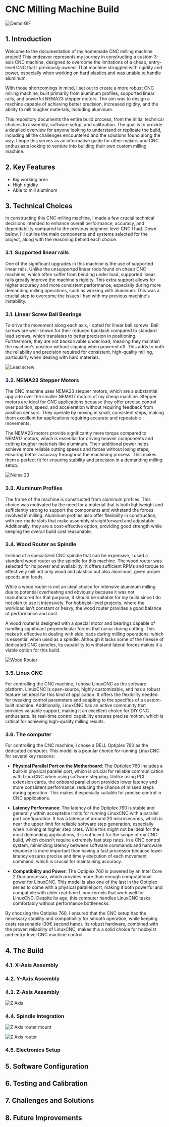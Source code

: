 # CNC Milling Machine Build

![Demo GIF](Demo1.gif)

## 1. Introduction
Welcome to the documentation of my homemade CNC milling machine project! This endeavor represents my journey in constructing a custom 3-axis CNC machine, designed to overcome the limitations of a cheap, entry-level CNC that I previously owned. That machine struggled with rigidity and power, especially when working on hard plastics and was unable to handle aluminum.

With those shortcomings in mind, I set out to create a more robust CNC milling machine, built primarily from aluminum profiles, supported linear rails, and powerful NEMA23 stepper motors. The aim was to design a machine capable of achieving better precision, increased rigidity, and the ability to mill tougher materials, including aluminum.

This repository documents the entire build process, from the initial technical choices to assembly, software setup, and calibration. The goal is to provide a detailed overview for anyone looking to understand or replicate the build, including all the challenges encountered and the solutions found along the way. I hope this serves as an informative guide for other makers and CNC enthusiasts looking to venture into building their own custom milling machine.

## 2. Key Features
- Big working area
- High rigidity
- Able to mill aluminum

## 3. Technical Choices
In constructing this CNC milling machine, I made a few crucial technical decisions intended to enhance overall performance, accuracy, and dependability compared to the previous beginner-level CNC I had. Down below, I'll outline the main components and systems selected for the project, along with the reasoning behind each choice.

### 3.1. Supported linear rails
One of the significant upgrades in this machine is the use of supported linear rails. Unlike the unsupported linear rods found on cheap CNC machines, which often suffer from bending under load, supported linear rails greatly improve the machine's rigidity. This extra support allows for higher accuracy and more consistent performance, especially during more demanding milling operations, such as working with aluminum. This was a crucial step to overcome the issues I had with my previous machine's instability.

### 3.1. Linear Screw Ball Bearings
To drive the movement along each axis, I opted for linear ball screws. Ball screws are well-known for their reduced backlash compared to standard lead screws, which translates to better precision in positioning. Furthermore, they are not backdrivable under load, meaning they maintain the machine's position without slipping when powered off. This adds to both the reliability and precision required for consistent, high-quality milling, particularly when dealing with hard materials.

![Lead screw](leadScrew.jpg)

### 3.2. NEMA23 Stepper Motors
The CNC machine uses NEMA23 stepper motors, which are a substantial upgrade over the smaller NEMA17 motors of my cheap machine. Stepper motors are ideal for CNC applications because they offer precise control over position, speed, and acceleration without requiring feedback from position sensors. They operate by moving in small, consistent steps, making them excellent for applications requiring accurate and repeatable movements.

The NEMA23 motors provide significantly more torque compared to NEMA17 motors, which is essential for driving heavier components and cutting tougher materials like aluminum. Their additional power helps achieve more reliable cutting speeds and forces without losing steps, ensuring better accuracy throughout the machining process. This makes them a perfect fit for ensuring stability and precision in a demanding milling setup.

![Nema 23](nema23.jpg)

### 3.3. Aluminum Profiles
The frame of the machine is constructed from aluminum profiles. This choice was motivated by the need for a material that is both lightweight and sufficiently strong to support the components and withstand the forces involved in milling. Aluminum profiles also offer flexibility in construction, with pre-made slots that make assembly straightforward and adjustable. Additionally, they are a cost-effective option, providing good strength while keeping the overall build cost reasonable.


### 3.4. Wood Router as Spindle
Instead of a specialized CNC spindle that can be expensive, I used a standard wood router as the spindle for this machine. The wood router was selected for its power and availability; it offers sufficient RPMs and torque to effectively mill not only wood and plastics but also aluminum, given proper speeds and feeds. 

While a wood router is not an ideal choice for intensive aluminum milling due to potential overheating and obviously because it was not manufactured for that purpose, it should be suitable for my build since I do not plan to use it intensively. For hobbyist-level projects, where the workload isn't constant or heavy, the wood router provides a good balance of performance and cost.

A wood router is designed with a special motor and bearings capable of handling significant perpendicular forces that occur during cutting. This makes it effective in dealing with side loads during milling operations, which is essential when used as a spindle. Although it lacks some of the finesse of dedicated CNC spindles, its capability to withstand lateral forces makes it a viable option for this build.

![Wood Router](wood_router.jpg)

### 3.5. Linux CNC
For controlling the CNC machine, I chose LinuxCNC as the software platform. LinuxCNC is open-source, highly customizable, and has a robust feature set ideal for this kind of application. It offers the flexibility needed for tweaking control parameters and adapting to the specifics of a custom-built machine. Additionally, LinuxCNC has an active community that provides valuable support, making it an excellent choice for DIY CNC enthusiasts. Its real-time control capability ensures precise motion, which is critical for achieving high-quality milling results.

### 3.6. The computer
For controlling the CNC machine, I chose a DELL Optiplex 760 as the dedicated computer. This model is a popular choice for running LinuxCNC for several key reasons:

- **Physical Parallel Port on the Motherboard**: The Optiplex 760 includes a built-in physical parallel port, which is crucial for reliable communication with LinuxCNC when using software stepping. Unlike using PCI extension cards, the onboard parallel port provides lower latency and more consistent performance, reducing the chance of missed steps during operation. This makes it especially suitable for precise control in CNC applications.

- **Latency Performance**: The latency of the Optiplex 760 is stable and generally within acceptable limits for running LinuxCNC with a parallel port configuration. It has a latency of around 20 microseconds, which is near the upper limit for reliable software step generation, especially when running at higher step rates. While this might not be ideal for the most demanding applications, it is sufficient for the scope of my CNC build, which doesn't require extremely fast step rates. In a CNC control system, minimizing latency between software commands and hardware response is more important than having a fast processor because lower latency ensures precise and timely execution of each movement command, which is crucial for maintaining accuracy.

- **Compatibility and Power**: The Optiplex 760 is powered by an Intel Core 2 Duo processor, which provides more than enough computational power for LinuxCNC. This model is also one of the last in the Optiplex series to come with a physical parallel port, making it both powerful and compatible with older real-time Linux kernels that work well for LinuxCNC. Despite its age, this computer handles LinuxCNC tasks comfortably without performance bottlenecks.

By choosing the Optiplex 760, I ensured that the CNC setup had the necessary stability and compatibility for smooth operation, while keeping costs reasonable (30€ second hand). Its robust hardware, combined with the proven reliability of LinuxCNC, makes this a solid choice for hobbyist and entry-level CNC machine control.

## 4. The Build

### 4.1. X-Axis Assembly

### 4.2. Y-Axis Assembly

### 4.3. Z-Axis Assembly
![Z Axis](Z_axis.jpg)

### 4.4. Spindle Integration
![Z Axis router mount](router_mount.jpg)

![Z Axis router](Z_axis_router.jpg)

### 4.5. Electronics Setup

## 5. Software Configuration

## 6. Testing and Calibration

## 7. Challenges and Solutions

## 8. Future Improvements
